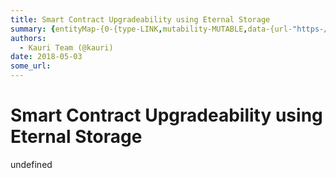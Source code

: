 ```yaml
---
title: Smart Contract Upgradeability using Eternal Storage
summary: {entityMap-{0-{type-LINK,mutability-MUTABLE,data-{url-"https-//blog.zeppelinos.org/zeppelin_os-development-roadmap-part-two/},1-{type-LINK,mutability-MUTABLE,data-{url-"http-//openzeppelin/},2-{type-LINK,mutability-MUTABLE,data-{url-"https-//blog.zeppelin.solutions/proxy-libraries-in-solidity-79fbe4b970fd},3-{type-LINK,mutability-MUTABLE,data-{url-"https-//medium.com/rocket-pool/upgradable-solidity-contract-design-54789205276d},4-{type-LINK,mutability-MUTABLE,data-{url-"https-//windingtree.com/}
authors:
  - Kauri Team (@kauri)
date: 2018-05-03
some_url: 
---
```


# Smart Contract Upgradeability using Eternal Storage


undefined